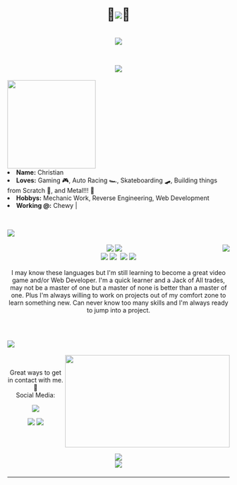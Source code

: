<body>
<h1 align="center"> 🤘<img src="https://user-images.githubusercontent.com/88987265/144890443-b501b4bd-5eb7-420b-a441-1ff1579a6af8.png">🤘</h1>
<br>
<div align="center">
<img src="https://i.gifer.com/U4Bc.gif">
</div>
<br>
<div>
<h2 align="center"> <img src="https://user-images.githubusercontent.com/88987265/144890340-1e0cb5e1-f8a1-49e0-8844-e68b54ff7e6d.png"> </h2>
<img src="https://64.media.tumblr.com/e6a90e883214e4bb8c61bb27d3f4189f/3cc12be5ff2d1d06-ea/s400x600/b33b10de13fce1910af358a7011a17a4841ee6ca.gifv" align="right width="150.5px" height="200px">
<li>
<b>Name:</b> Christian</li>
<li>
<b>Loves:</b> Gaming 🎮, Auto Racing 🏎️, Skateboarding 🛹, Building things from Scratch 🔧, and Metal!!! 🤘
</li>
<li>
<b>Hobbys:</b> Mechanic Work, Reverse Engineering, Web Development
</li>
<li>
<b>Working @:</b> Chewy | 
</li>
<br>
</div>
<div>
<h2 align="left">            <img src="https://user-images.githubusercontent.com/88987265/144891945-2e70c68b-48c8-4520-9329-c835c97f849b.png"></h2>
<p>
<img src="https://static.wikia.nocookie.net/powerlisting/images/f/f3/Sonic_Breakdancing.gif/revision/latest?cb=20210913002932" align="right">
</div>
<div>
<p align="center"><img src="https://img.shields.io/badge/html5%20-%23E34F26.svg?&style=for-the-badge&logo=html5&logoColor=white"/> <img src="https://img.shields.io/badge/css3%20-%231572B6.svg?&style=for-the-badge&logo=css3&logoColor=white"/><br>
 <img src="https://img.shields.io/badge/node.js%20-%2343853D.svg?&style=for-the-badge&logo=node.js&logoColor=white"/> <img src="https://img.shields.io/badge/javascript%20-%23323330.svg?&style=for-the-badge&logo=javascript&logoColor=%23F7DF1E"/> <img src"https://camo.githubusercontent.com/35ed2859d7e03b4695a17eedefe6c45c9120136860786d5475d0cf6f55d8c4f6/68747470733a2f2f696d672e736869656c64732e696f2f62616467652f72656163742532302d2532333030443946462e7376673f267374796c653d666f722d7468652d6261646765266c6f676f3d7265616374266c6f676f436f6c6f723d7768697465"> <img src="https://img.shields.io/badge/git%20-%23F05033.svg?&style=for-the-badge&logo=git&logoColor=white"/> <img src="(https://img.shields.io/badge/python-3670A0?style=for-the-badge&logo=python&logoColor=ffdd54)"> <br><br>
I may know these languages but I'm still learning to become a great video game and/or Web Developer. I'm a quick learner and a Jack of All trades, may not be a master of one but a master of none is better than a master of one. Plus I'm always willing to work on projects out of my comfort zone to learn something new. Can never know too many skills and I'm always ready to jump into a project.
</p>
<br>
<h2>           <img src="https://user-images.githubusercontent.com/88987265/144895967-e0382fcb-7937-4f87-b6f4-bbad57d7059b.png">
</h2>
<img src="https://64.media.tumblr.com/8ec33682c3e31213f8f33fc0108c9687/e8ad81ceabf4f7ad-ba/s400x600/09a0e1ea5a617cc704d69dbde802d8e1d63a7acb.gifv" align="right" width="373.5px" height="208.5px">
<br>
<p align="center">Great ways to get in contact with me. 📱 <br>
Social Media:</p>
<p align="center"><a href="https://www.linkedin.com/in/christian-luperon-907927220/" target="_blank"><img src="https://img.shields.io/badge/linkedin-%230077B5.svg?style=for-the-badge&logo=linkedin&logoColor=white"/></a> </p>
<p align="center"><a href="https://www.twitch.tv/oglupey" target="_blank"><img src="https://img.shields.io/badge/OGLupey-%239146FF.svg?style=for-the-badge&logo=Twitch&logoColor=white"/></a> <a href="https://twitter.com/OGLupey" target="_blank"><img src="https://img.shields.io/badge/Lupey-%231DA1F2.svg?style=for-the-badge&logo=Twitter&logoColor=white"/></a></p>
</div>
<br>
<div>
<h2 align="center"><img src="https://user-images.githubusercontent.com/88987265/144901947-de4e9b57-0ee4-43eb-aa76-a899b972689f.png"
</h2>
<div align="center">
<img src="https://c.tenor.com/1NuRXo1ut_QAAAAC/csgo-walking.gif">
</div>
<hr>
</div>
</div>
</body>
